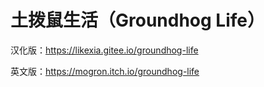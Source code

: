 # 土拨鼠生活（Groundhog Life）



汉化版：https://likexia.gitee.io/groundhog-life

英文版：https://mogron.itch.io/groundhog-life